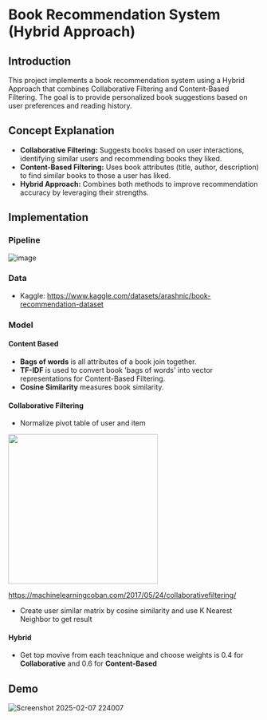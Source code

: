 # Book Recommendation System (Hybrid Approach)

## Introduction
This project implements a book recommendation system using a Hybrid Approach that combines Collaborative Filtering and Content-Based Filtering. The goal is to provide personalized book suggestions based on user preferences and reading history.

## Concept Explanation
- **Collaborative Filtering:** Suggests books based on user interactions, identifying similar users and recommending books they liked.
- **Content-Based Filtering:** Uses book attributes (title, author, description) to find similar books to those a user has liked.
- **Hybrid Approach:** Combines both methods to improve recommendation accuracy by leveraging their strengths.

## Implementation
### Pipeline
![image](https://github.com/user-attachments/assets/7510862c-460b-410d-921e-f4e47deaf642)

### Data
- Kaggle: https://www.kaggle.com/datasets/arashnic/book-recommendation-dataset

### Model
#### Content Based
- **Bags of words** is all attributes of a book join together.
- **TF-IDF** is used to convert book 'bags of words' into vector representations for Content-Based Filtering.
- **Cosine Similarity** measures book similarity.

#### Collaborative Filtering
- Normalize pivot table of user and item
<img src="https://github.com/user-attachments/assets/ec7ca8ca-955f-4c3f-8840-262028791da7" width="300">

https://machinelearningcoban.com/2017/05/24/collaborativefiltering/
- Create user similar matrix by cosine similarity and use K Nearest Neighbor to get result
#### Hybrid
- Get top movive from each teachnique and choose weights is 0.4 for **Collaborative** and 0.6 for **Content-Based**

## Demo
![Screenshot 2025-02-07 224007](https://github.com/user-attachments/assets/89b246c4-b3d2-44e4-a6d8-caf9fddf6e99)
